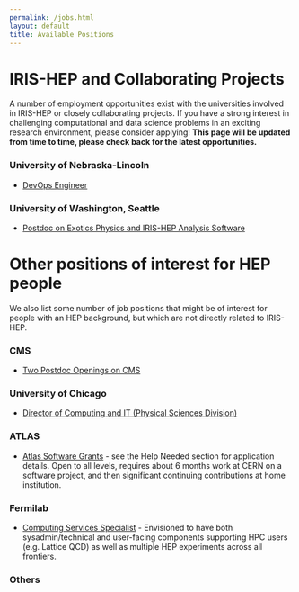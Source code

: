 ```yaml
---
permalink: /jobs.html
layout: default
title: Available Positions
---
```


# IRIS-HEP and Collaborating Projects

A number of employment opportunities exist with the universities involved in IRIS-HEP or closely collaborating projects. If you have a strong interest in challenging computational and data science problems in an exciting research environment, please consider applying! **This page will be updated from time to time, please check back for the latest opportunities.**

### University of Nebraska-Lincoln
  * [DevOps Engineer](https://employment.unl.edu/postings/80705)

### University of Washington, Seattle
  * [Postdoc on Exotics Physics and IRIS-HEP Analysis Software](https://inspirehep.net/jobs/1863400)

# Other positions of interest for HEP people

We also list some number of job positions that might be of interest for people
with an HEP background, but which are not directly related to IRIS-HEP.

### CMS
  * [Two Postdoc Openings on CMS](https://academicjobsonline.org/ajo/jobs/22334)

### University of Chicago

  * [Director of Computing and IT (Physical Sciences Division)](https://uchicago.wd5.myworkdayjobs.com/External/job/Chicago-IL/Director-of-Computing-and-Information-Technology_JR17427)


### ATLAS

  * [Atlas Software Grants](https://twiki.cern.ch/twiki/bin/viewauth/AtlasComputing/AtlasComputing) - see the Help Needed section for application details.  Open to all levels, requires about 6 months work at CERN on a software project, and then significant continuing contributions at home institution.

### Fermilab

  * [Computing Services Specialist](https://fermilab.wd5.myworkdayjobs.com/en-US/FermilabCareers/details/Computing--Services-Specialist-I_R_005963) - Envisioned to have both sysadmin/technical and user-facing components supporting HPC users (e.g. Lattice QCD) as well as multiple HEP experiments across all frontiers.

### Others
